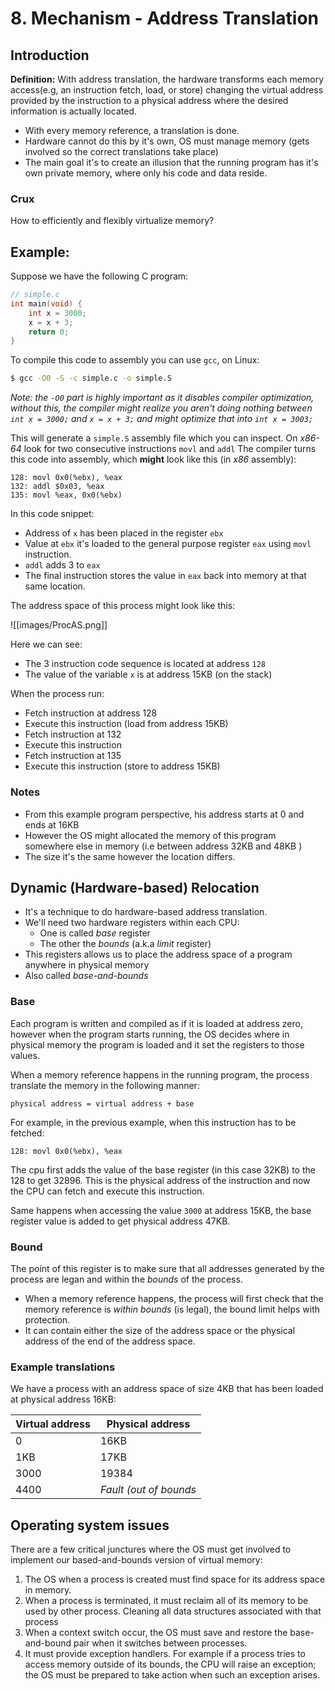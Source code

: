 # 8. Mechanism - Address Translation

## Introduction
**Definition:** With address translation, the hardware transforms each memory access(e.g, an instruction fetch, load, or store) changing the virtual address provided by the instruction to a physical address where the desired information is actually located. 

- With every memory reference, a translation is done. 
- Hardware cannot do this by it's own, OS must manage memory (gets involved so the correct translations take place)
- The main goal it's to create an illusion that the running program has it's own private memory, where only his code and data reside. 
### Crux 
How to efficiently and flexibly virtualize memory? 
## Example: 
Suppose we have the following C program: 
```C
// simple.c
int main(void) {
	int x = 3000;
	x = x + 3;
	return 0;
}
```

To compile this code to assembly you can use `gcc`, on Linux: 
```bash
$ gcc -O0 -S -c simple.c -o simple.S
```
*Note: the `-O0` part is highly important as it disables compiler optimization, without this, the compiler might realize you aren't doing nothing between `int x = 3000;` and `x = x + 3;` and might optimize that into `int x = 3003;`*

This will generate a `simple.S` assembly file which you can inspect. On *x86-64* look for two consecutive instructions `movl` and `addl`
The compiler turns this code into assembly, which **might** look like this (in *x86* assembly): 
```assembly
128: movl 0x0(%ebx), %eax
132: addl $0x03, %eax
135: movl %eax, 0x0(%ebx)
```
In this code snippet: 
- Address of `x` has been placed in the register `ebx` 
- Value at `ebx` it's loaded to the general purpose register `eax` using `movl` instruction.
- `addl` adds 3 to `eax` 
- The final instruction stores the value in `eax` back into memory at that same location. 

The address space of this process might look like this: 

![[images/ProcAS.png]]

Here we can see: 
- The 3 instruction code sequence is located at address `128`
- The value of the variable `x` is at address 15KB (on the stack)

When the process run: 
- Fetch instruction at address 128
- Execute this instruction (load from address 15KB) 
- Fetch instruction at 132
- Execute this instruction
- Fetch instruction at 135
- Execute this instruction (store to address 15KB)

### Notes
- From this example program perspective, his address starts at 0 and ends at 16KB 
- However the OS might allocated the memory of this program somewhere else in memory (i.e between address 32KB and 48KB )
- The size it's the same however the location differs. 

## Dynamic (Hardware-based) Relocation
- It's a technique to do hardware-based address translation. 
- We'll need two hardware registers within each CPU:
	- One is called *base* register
	- The other the *bounds* (a.k.a *limit* register)
- This registers allows us to place the address space of a program anywhere in physical memory 
- Also called *base-and-bounds*
### Base 
Each program is written and compiled as if it is loaded at address zero, however when the program starts running, the OS decides where in physical memory the program is loaded and it set the registers to those values.  

When a memory reference happens in the running program, the process translate the memory in the following manner: 
```
physical address = virtual address + base
```
For example, in the previous example, when this instruction has to be fetched: 
```
128: movl 0x0(%ebx), %eax
```
The cpu first adds the value of the base register (in this case 32KB) to the 128 to get 32896. This is the physical  address of the instruction and now the CPU can fetch and execute this instruction.

Same happens when accessing the value `3000` at address 15KB, the base register value is added to get physical address 47KB.

### Bound
The point of this register is to make sure that all addresses generated by the process are legan and within the *bounds* of the process. 
- When a memory reference happens, the process will first check that the memory reference is *within bounds* (is legal), the bound limit helps with protection. 
- It can contain either the size of the address space or the physical address of the end of the address space. 

### Example translations 
We have a process with an address space of size 4KB that has been loaded at physical address 16KB:

|Virtual address | Physical address|
|-|-|
|0|16KB|
|1KB|17KB| 
|3000| 19384|
|4400|*Fault (out of bounds*|

## Operating system issues
There are a few critical junctures where the OS must get involved to implement our based-and-bounds version of virtual memory: 
1. The OS when a process is created must find space for its address space in memory. 
2. When a process is terminated, it must reclaim all of its memory to be used by other process. Cleaning all data structures associated with that process
3. When a context switch occur, the OS must save and restore the base-and-bound pair when it switches between processes. 
4. It must provide exception handlers. For example if a process tries to access memory outside of its bounds, the CPU will raise an exception; the OS must be prepared to take action when such an exception arises. 